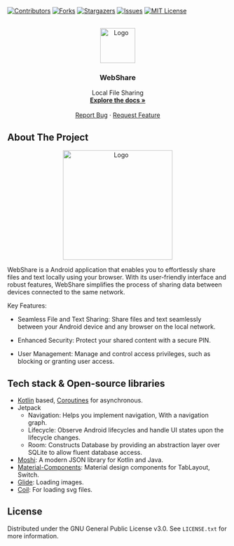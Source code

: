<a name="readme-top"></a>
[![Contributors][contributors-shield]][contributors-url]
[![Forks][forks-shield]][forks-url]
[![Stargazers][stars-shield]][stars-url]
[![Issues][issues-shield]][issues-url]
[![MIT License][license-shield]][license-url]


<!-- PROJECT LOGO -->
<br />
<div align="center">
  <a href="https://github.com/SatyaSnehith/WebShare">
    <img src="https://raw.githubusercontent.com/SatyaSnehith/WebShare/master/images/bluew.svg" alt="Logo" width="80" height="80">
  </a>

  <h3 align="center">WebShare</h3>

  <p align="center">
    Local File Sharing
    <br />
    <a href="https://github.com/SatyaSnehith/WebShare"><strong>Explore the docs »</strong></a>
    <br />
    <br />
<!--     <a href="https://github.com/SatyaSnehith/WebShare">View Demo</a> -->
<!--     · -->
    <a href="https://github.com/SatyaSnehith/WebShare/issues">Report Bug</a>
    ·
    <a href="https://github.com/SatyaSnehith/WebShare/issues">Request Feature</a>
  </p>
</div>


<!-- ABOUT THE PROJECT -->
## About The Project

<div align="center">
  <img src="https://raw.githubusercontent.com/SatyaSnehith/WebShare/master/images/Screenshot.png?raw=true" alt="Logo" width="250">
</div>

WebShare is a Android application that enables you to effortlessly share files and text locally using your browser. With its user-friendly interface and robust features, WebShare simplifies the process of sharing data between devices connected to the same network.

Key Features:

* Seamless File and Text Sharing: Share files and text seamlessly between your Android device and any browser on the local network.

* Enhanced Security: Protect your shared content with a secure PIN.

* User Management: Manage and control access privileges, such as blocking or granting user access.

## Tech stack & Open-source libraries
- [Kotlin](https://kotlinlang.org/) based, [Coroutines](https://github.com/Kotlin/kotlinx.coroutines) for asynchronous.
- Jetpack
  - Navigation: Helps you implement navigation, With a navigation graph.
  - Lifecycle: Observe Android lifecycles and handle UI states upon the lifecycle changes.
  - Room: Constructs Database by providing an abstraction layer over SQLite to allow fluent database access.
- [Moshi](https://github.com/square/moshi/): A modern JSON library for Kotlin and Java.
- [Material-Components](https://github.com/material-components/material-components-android): Material design components for TabLayout, Switch.
- [Glide](https://github.com/bumptech/glide): Loading images.
- [Coil](https://coil-kt.github.io/coil/): For loading svg files.

<!-- LICENSE -->
## License

Distributed under the GNU General Public License v3.0. See `LICENSE.txt` for more information.


<!-- MARKDOWN LINKS & IMAGES -->
<!-- https://www.markdownguide.org/basic-syntax/#reference-style-links -->
[contributors-shield]: https://img.shields.io/github/contributors/SatyaSnehith/WebShare.svg?style=for-the-badge
[contributors-url]: https://github.com/SatyaSnehith/WebShare/graphs/contributors
[forks-shield]: https://img.shields.io/github/forks/SatyaSnehith/WebShare.svg?style=for-the-badge
[forks-url]: https://github.com/SatyaSnehith/WebShare/network/members
[stars-shield]: https://img.shields.io/github/stars/SatyaSnehith/WebShare.svg?style=for-the-badge
[stars-url]: https://github.com/SatyaSnehith/WebShare/stargazers
[issues-shield]: https://img.shields.io/github/issues/SatyaSnehith/WebShare.svg?style=for-the-badge
[issues-url]: https://github.com/SatyaSnehith/WebShare/issues
[license-shield]: https://img.shields.io/github/license/SatyaSnehith/WebShare.svg?style=for-the-badge
[license-url]: https://github.com/SatyaSnehith/WebShare/blob/master/LICENSE.txt
[product-screenshot]: https://raw.githubusercontent.com/SatyaSnehith/WebShare/master/images/Screenshot.svg
